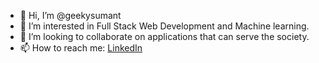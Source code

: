 - 👋 Hi, I’m @geekysumant
- 👀 I’m interested in Full Stack Web Development and Machine learning.
- 💞️ I’m looking to collaborate on applications that can serve the society.
- 📫 How to reach me: [LinkedIn](https://www.linkedin.com/in/geekysumant/)

<!---
geekysumant/geekysumant is a ✨ special ✨ repository because its `README.md` (this file) appears on your GitHub profile.
You can click the Preview link to take a look at your changes.
--->
